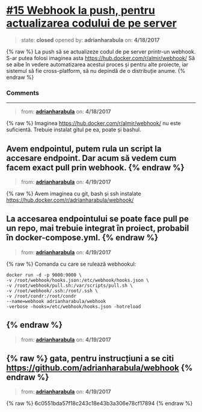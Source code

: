 # [\#15 Webhook la push, pentru actualizarea codului de pe server](https://github.com/adrianharabula/condr/issues/15)

> state: **closed** opened by: **adrianharabula** on: **4/18/2017**

{% raw %}
La push să se actualizeze codul de pe server printr-un webhook. S-ar putea folosi imaginea asta https://hub.docker.com/r/almir/webhook/ Să se aibe în vedere automatizarea acestui proces și pentru alte proiecte, iar sistemul să fie cross-platform, să nu depindă de o distribuție anume.
{% endraw %}


### Comments

---
> from: [**adrianharabula**](https://github.com/adrianharabula/condr/issues/15#issuecomment-294966860) on: **4/18/2017**

{% raw %}
Imaginea https://hub.docker.com/r/almir/webhook/ nu este suficientă. Trebuie instalat gitul pe ea, poate și bashul.

Avem endpointul, putem rula un script la accesare endpoint. Dar acum să vedem cum facem exact pull prin webhook.
{% endraw %}
---
> from: [**adrianharabula**](https://github.com/adrianharabula/condr/issues/15#issuecomment-294987792) on: **4/19/2017**

{% raw %}
Avem imaginea cu git, bash și ssh instalate https://hub.docker.com/r/adrianharabula/webhook/

La accesarea endpointului se poate face pull pe un repo, mai trebuie integrat în proiect, probabil în docker-compose.yml.
{% endraw %}
---
> from: [**adrianharabula**](https://github.com/adrianharabula/condr/issues/15#issuecomment-294988870) on: **4/19/2017**

{% raw %}
Comanda cu care se rulează webhookul:
```
docker run -d -p 9000:9000 \
-v /root/webhook/hooks.json:/etc/webhook/hooks.json \
-v /root/webhook/pull.sh:/var/scripts/pull.sh \
-v /root/webhook/.ssh:/root/.ssh \
-v /root/condr:/root/condr
--name=webhook adrianharabula/webhook
-verbose -hooks=/etc/webhook/hooks.json -hotreload
```
{% endraw %}
---
> from: [**adrianharabula**](https://github.com/adrianharabula/condr/issues/15#issuecomment-295147312) on: **4/19/2017**

{% raw %}
gata, pentru instrucțiuni a se citi https://github.com/adrianharabula/webhook
{% endraw %}
---
> from: [**adrianharabula**](https://github.com/adrianharabula/condr/issues/15#issuecomment-295151303) on: **4/19/2017**

{% raw %}
6c0551bda57f18c243c18e43b3a306e78cf17894
{% endraw %}
